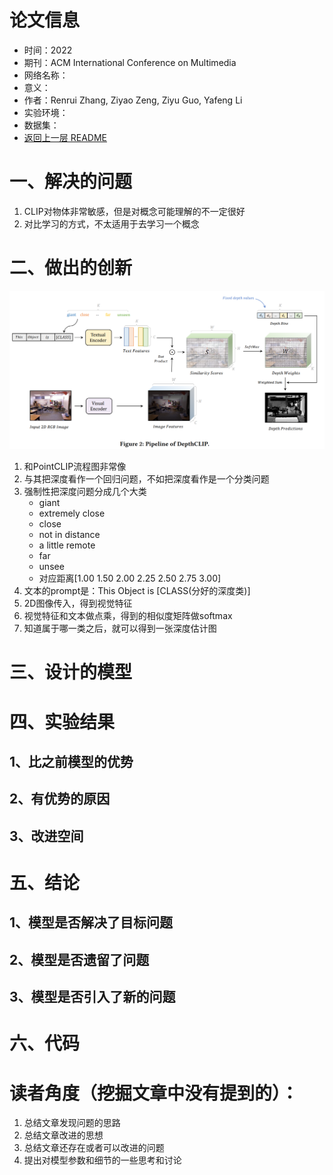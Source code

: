 # 论文信息
- 时间：2022
- 期刊：ACM International Conference on Multimedia
- 网络名称： 
- 意义：
- 作者：Renrui Zhang, Ziyao Zeng, Ziyu Guo, Yafeng Li
- 实验环境：
- 数据集：
- [返回上一层 README](../README.md)
# 一、解决的问题
1. CLIP对物体非常敏感，但是对概念可能理解的不一定很好
2. 对比学习的方式，不太适用于去学习一个概念
# 二、做出的创新
![Can Language Understand Depth](../pictures/Can%20Language%20Understand%20Depth/Can%20Language%20Understand%20Depth.png)
1. 和PointCLIP流程图非常像
2. 与其把深度看作一个回归问题，不如把深度看作是一个分类问题
3. 强制性把深度问题分成几个大类
    - giant
    - extremely close
    - close
    - not in distance
    - a little remote
    - far
    - unsee
    - 对应距离[1.00 1.50 2.00 2.25 2.50 2.75 3.00]
4. 文本的prompt是：This Object is [CLASS(分好的深度类)]
5. 2D图像传入，得到视觉特征
6. 视觉特征和文本做点乘，得到的相似度矩阵做softmax
7. 知道属于哪一类之后，就可以得到一张深度估计图
# 三、设计的模型

# 四、实验结果

## 1、比之前模型的优势

## 2、有优势的原因

## 3、改进空间

# 五、结论

## 1、模型是否解决了目标问题

## 2、模型是否遗留了问题

## 3、模型是否引入了新的问题

# 六、代码

# 读者角度（挖掘文章中没有提到的）：
1. 总结文章发现问题的思路
2. 总结文章改进的思想
3. 总结文章还存在或者可以改进的问题
4. 提出对模型参数和细节的一些思考和讨论